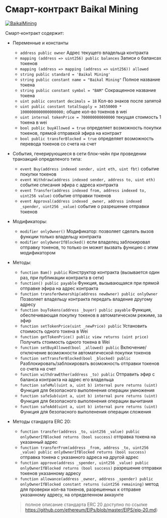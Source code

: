 # Смарт-контракт Baikal Mining

[![BaikalMining](https://baikal-mining.io/img/bam/logo_dark.png)](https://baikal-mining.io/img/bam/logo_dark.png)

Смарт-контракт содержит:

  - Переменные и константы
    - `address public owner` Адрес текущего владельца контракта
    - `mapping (address => uint256) public balances` Записи о балансах токенов
    - `mapping (address => mapping (address => uint256)) allowed`
    - `string public standard = 'Baikal Mining'`
    - `string public constant name = "Baikal Mining"` Полное название токена
    - `string public constant symbol = "BAM"` Сокращенное название токена
    - `uint public constant decimals = 18` Кол-во знаков после запятой
    - `uint public constant totalSupply = 34550000 * 1000000000000000000;` общее кол-во токенов в wei
    - `uint internal tokenPrice = 700000000000000` текущая стоимость 1 токена в wei
    - `bool public buyAllowed = true` определяет возможность покупки токенов, прямой отправкой эфира на контракт
    - `bool public transferBlocked = true` определяет возможность перевода токенов со счета на счет
  
  - События, генерирующиеся в сети блок-чейн при проведении транзакций определеного типа:
    - `event Buy(address indexed sender, uint eth, uint fbt)` событие покупки токенов
    - `event Withdraw(address indexed sender, address to, uint eth)` событие списания эфира с адреса контракта
    - `event Transfer(address indexed from, address indexed to, uint256 value)` событие отправки токенов
    - `event Approval(address indexed _owner, address indexed _spender, uint256 _value)` событие о разрешение отправки токенов

  - Модификаторы:
    - `modifier onlyOwner()` Модификатор: позволяет сделать вызов функции только владельцу контракта
    - `modifier onlyOwnerIfBlocked()` если владелец заблокировал отправку токенов, то только он может вызвать функцию с этим модификатором

  - Методы:
    - `function Bam() public` Конструктор контракта (вызывается один раз, при публикации контракта в сети)
    - `function() public payable` Функция, вызывающаяся при прямой отправке эфира на адрес контракта
    - `function transferOwnership(address newOwner) public onlyOwner` Позволяет владельцу контракта передать владение другому адресу
    - `function buyTokens(address _buyer) public payable` Функция, обеспечивающая покупку токенов в автоматическом режиме, за эфир
    - `function setTokenPrice(uint _newPrice) public` Установить стоимость одного токена в Wei
    - `function getTokenPrice() public view returns (uint price)` Получить стоимость одного токена в Wei
    - `function setBuyAllowed(bool _allowed) public` Включение/отключение возможности автоматической покупки токенов
    - `function setTransferBlocked(bool _blocked) public` Разблокировать/заблокировать возможность отправки токенов со счета на счет
    - `function withdrawEther(address _to) public` Отправить эфир с баланса контракта на адрес его владельца
    - `function safeMul(uint a, uint b) internal pure returns (uint)` Функция для безопасного выполенения операции умножения
    - `function safeSub(uint a, uint b) internal pure returns (uint)` Функция для безопасного выполенения операции вычитания
    - `function safeAdd(uint a, uint b) internal pure returns (uint)` Функция для безопасного выполенения операции сложения

  - Методы стандарта ERC 20:
    - `function transfer(address _to, uint256 _value) public onlyOwnerIfBlocked returns (bool success)` отправка токена на указанный адрес
    - `function transferFrom(address _from, address _to, uint256 _value) public onlyOwnerIfBlocked returns (bool success)` отправка токена с указанного адреса на другой адрес
    - `function approve(address _spender, uint256 _value) public onlyOwnerIfBlocked returns (bool success)` разрешение отправки токенов указанному адресу
    - `function allowance(address _owner, address _spender) public onlyOwnerIfBlocked constant returns (uint256 remaining)` метод для проверки кол-ва токенов, разрешенных к отправке указанному адресу, на определенном аккаунте
    
    > полное описание стандарта ERC 20 доступно по ссылке https://github.com/ethereum/EIPs/blob/master/EIPS/eip-20.md)
